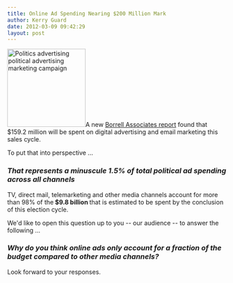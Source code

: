 ```yaml
---
title: Online Ad Spending Nearing $200 Million Mark
author: Kerry Guard
date: 2012-03-09 09:42:29
layout: post
---
```

<img class="alignleft  wp-image-784" title="Presidential seal" src="http://mkgmediagroup.com/wp-content/uploads/2012/03/600px-Seal_Of_The_President_Of_The_United_States_Of_America-300x300.png" alt="Politics advertising political advertising marketing campaign" width="180" height="180" />A new <a href="http://www.clickz.com/clickz/news/2158194/online-political-spending-hit-usd159-million-2012" target="_blank">Borrell Associates report</a> found that $159.2 million will be spent on digital advertising and email marketing this sales cycle.

To put that into perspective ...
<h3><em>That represents a minuscule 1.5% of total political ad spending across all channels</em></h3>
TV, direct mail, telemarketing and other media channels account for more than 98% of the<strong> $9.8 billion </strong>that is estimated to be spent by the conclusion of this election cycle.

We'd like to open this question up to you -- our audience -- to answer the following ...
<h3><em>Why do you think online ads only account for a fraction of the budget compared to other media channels?</em></h3>
Look forward to your responses.
